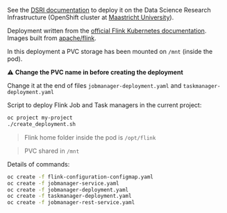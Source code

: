 See the [DSRI documentation](https://maastrichtu-ids.github.io/dsri-documentation) to deploy it on the Data Science Research Infrastructure (OpenShift cluster at [Maastricht University](https://maastrichtuniversity.nl)).

Deployment written from the [official Flink Kubernetes documentation](https://ci.apache.org/projects/flink/flink-docs-stable/ops/deployment/kubernetes.html). Images built from [apache/flink](https://github.com/apache/flink).

In this deployment a PVC storage has been mounted on `/mnt` (inside the pod). 

⚠️ **Change the PVC name in  before creating the deployment**

Change it at the end of files `jobmanager-deployment.yaml` and `taskmanager-deployment.yaml`

Script to deploy Flink Job and Task managers in the current project:

```bash
oc project my-project
./create_deployment.sh
```

> Flink home folder inside the pod is `/opt/flink`

> PVC shared in `/mnt`

Details of commands:

```bash
oc create -f flink-configuration-configmap.yaml
oc create -f jobmanager-service.yaml
oc create -f jobmanager-deployment.yaml
oc create -f taskmanager-deployment.yaml
oc create -f jobmanager-rest-service.yaml
```

